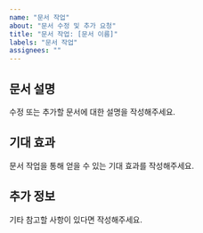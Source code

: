 ```yaml
---
name: "문서 작업"
about: "문서 수정 및 추가 요청"
title: "문서 작업: [문서 이름]"
labels: "문서 작업"
assignees: ""
---
```


## 문서 설명

수정 또는 추가할 문서에 대한 설명을 작성해주세요.

## 기대 효과

문서 작업을 통해 얻을 수 있는 기대 효과를 작성해주세요.

## 추가 정보

기타 참고할 사항이 있다면 작성해주세요.
